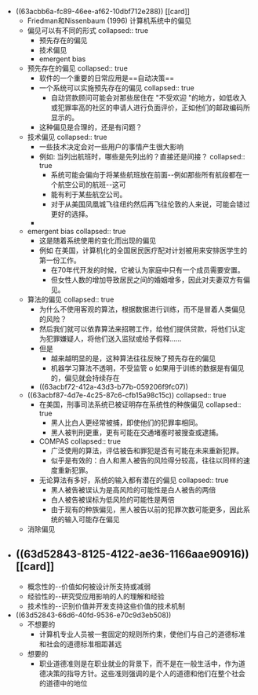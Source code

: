 - ((63acbb6a-fc89-46ee-af62-10dbf712e288)) [[card]]
	- Friedman和Nissenbaum (1996) 计算机系统中的偏见
	- 偏见可以有不同的形式
	  collapsed:: true
		- 预先存在的偏见
		- 技术偏见
		- emergent bias
	- 预先存在的偏见
	  collapsed:: true
		- 软件的一个重要的日常应用是==自动决策==
		- 一个系统可以实施预先存在的偏见
		  collapsed:: true
			- 自动贷款顾问可能会对那些居住在 "不受欢迎 "的地方，如低收入或犯罪率高的社区的申请人进行负面评价，正如他们的邮政编码所显示的。
		- 这种偏见是合理的，还是有问题？
	- 技术偏见
	  collapsed:: true
		- 一些技术决定会对一些用户的事情产生很大影响
		- 例如: 当列出航班时，哪些是先列出的？直接还是间接？
		  collapsed:: true
			- 系统可能会偏向于将某些航班放在前面--例如那些所有航段都在一个航空公司的航班--这可
			- 能有利于某些航空公司。
			- 对于从美国凤凰城飞往纽约然后再飞往伦敦的人来说，可能会错过更好的选择。
		-
	- emergent bias
	  collapsed:: true
		- 这是随着系统使用的变化而出现的偏见
		- 例如 在美国，计算机化的全国居民医疗配对计划被用来安排医学生的第一份工作。
			- 在70年代开发的时候，它被认为家庭中只有一个成员需要安置。
			- 但女性人数的增加导致居民之间的婚姻增多，因此对夫妻双方有偏见。
	- 算法的偏见
	  collapsed:: true
		- 为什么不使用客观的算法，根据数据进行训练，而不是冒着人类偏见的风险？
		- 然后我们就可以依靠算法来招聘工作，给他们提供贷款，将他们认定为犯罪嫌疑人，将他们送入监狱或给予假释......
		- 但是
			- 越来越明显的是，这种算法往往反映了预先存在的偏见
			- 机器学习算法不透明，不受监管 o 如果用于训练的数据是有偏见的，偏见就会持续存在
		- ((63acbf72-412a-43d3-b77b-059206f9fc07))
	- ((63acbf87-4d7e-4c25-87c6-cfb15a98c15c))
	  collapsed:: true
		- 在美国，刑事司法系统已被证明存在系统性的种族偏见
		  collapsed:: true
			- 黑人比白人更经常被捕，即使他们的犯罪率相同。
			- 黑人被判刑更重，更有可能在交通堵塞时被搜查或逮捕。
		- COMPAS
		  collapsed:: true
			- 广泛使用的算法，评估被告和罪犯是否有可能在未来重新犯罪。
			- 似乎是有效的：白人和黑人被告的风险得分较高，往往以同样的速度重新犯罪。
		- 无论算法有多好，系统的输入都有潜在的偏见
		  collapsed:: true
			- 黑人被告被误认为是高风险的可能性是白人被告的两倍
			- 白人被告被误标为低风险的可能性是两倍
			- 由于现有的种族偏见，黑人被告以前的犯罪次数可能更多，因此系统的输入可能存在偏见
	- 消除偏见
- ((63d52843-8125-4122-ae36-1166aae90916)) [[card]]
	-
	- 概念性的--价值如何被设计所支持或减弱
	- 经验性的--研究受应用影响的人的理解和经验
	- 技术性的--识别价值并开发支持这些价值的技术机制
- ((63d52843-66d6-40fd-9536-e70c9d3eb508))
	- 不想要的
		- 计算机专业人员被一套固定的规则所约束，使他们与自己的道德标准和社会的道德标准相距甚远
	- 想要的
		- 职业道德准则是在职业就业的背景下，而不是在一般生活中，作为道德决策的指导方针。这些准则强调的是个人的道德和他们在整个社会的道德中的地位